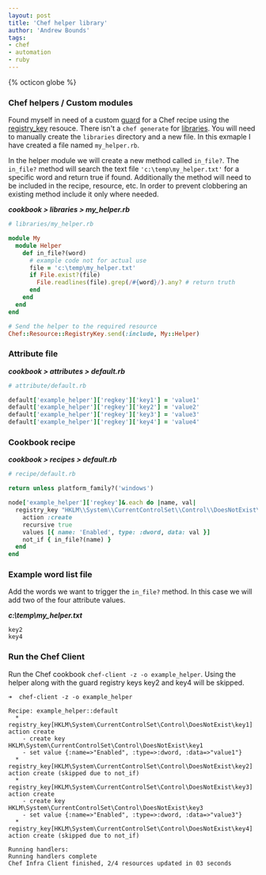 ```yaml
---
layout: post
title: 'Chef helper library' 
author: 'Andrew Bounds'
tags:
- chef
- automation
- ruby
---
```


{% octicon globe %}

### Chef helpers / Custom modules

Found myself in need of a custom [guard](https://docs.chef.io/resource_common.html) for a Chef recipe using the [registry_key](https://docs.chef.io/resource_registry_key.html) resouce. There isn't a `chef generate` for [libraries](https://docs.chef.io/libraries.html). You will need to manually create the `libraries` directory and a new file. In this exmaple I have created a file named `my_helper.rb`.

In the helper module we will create a new method called `in_file?`. The `in_file?` method will search the text file `'c:\temp\my_helper.txt'` for a specific word and return true if found.
Additionally the method will need to be included in the recipe, resource, etc. In order to prevent clobbering an existing method include it only where needed.

***cookbook > libraries > my_helper.rb***

```ruby
# libraries/my_helper.rb

module My
  module Helper
    def in_file?(word)
      # example code not for actual use
      file = 'c:\temp\my_helper.txt'
      if File.exist?(file)
        File.readlines(file).grep(/#{word}/).any? # return truth
      end
    end
  end
end

# Send the helper to the required resource
Chef::Resource::RegistryKey.send(:include, My::Helper)
```

### Attribute file

***cookbook > attributes > default.rb***

```ruby
# attribute/default.rb

default['example_helper']['regkey']['key1'] = 'value1'
default['example_helper']['regkey']['key2'] = 'value2'
default['example_helper']['regkey']['key3'] = 'value3'
default['example_helper']['regkey']['key4'] = 'value4'
```

### Cookbook recipe

***cookbook > recipes > default.rb***

```ruby
# recipe/default.rb

return unless platform_family?('windows')

node['example_helper']['regkey']&.each do |name, val|
  registry_key "HKLM\\System\\CurrentControlSet\\Control\\DoesNotExist\\#{name}" do
    action :create
    recursive true
    values [{ name: 'Enabled', type: :dword, data: val }]
    not_if { in_file?(name) }
  end
end
```

### Example word list file

Add the words we want to trigger the `in_file?` method. In this case we will add two of the four attribute values.

***c:\temp\my_helper.txt***

```plaintext
key2
key4
```

### Run the Chef Client

Run the Chef cookbook `chef-client -z -o example_helper`. Using the helper along with the guard registry keys key2 and key4 will be skipped.

```console
➜  chef-client -z -o example_helper

Recipe: example_helper::default
  * registry_key[HKLM\System\CurrentControlSet\Control\DoesNotExist\key1] action create
    - create key HKLM\System\CurrentControlSet\Control\DoesNotExist\key1
    - set value {:name=>"Enabled", :type=>:dword, :data=>"value1"}
  * registry_key[HKLM\System\CurrentControlSet\Control\DoesNotExist\key2] action create (skipped due to not_if)
  * registry_key[HKLM\System\CurrentControlSet\Control\DoesNotExist\key3] action create
    - create key HKLM\System\CurrentControlSet\Control\DoesNotExist\key3
    - set value {:name=>"Enabled", :type=>:dword, :data=>"value3"}
  * registry_key[HKLM\System\CurrentControlSet\Control\DoesNotExist\key4] action create (skipped due to not_if)

Running handlers:
Running handlers complete
Chef Infra Client finished, 2/4 resources updated in 03 seconds
```
